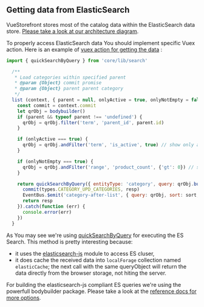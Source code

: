 ## Getting data from ElasticSearch

VueStorefront stores most of the catalog data within the ElasticSearch data store. [Please take a look at our architecture diagram](https://github.com/DivanteLtd/vue-storefront/blob/master/doc/media/Vue-storefront-architecture.png).

To properly access ElasticSearch data You should implement specific Vuex action. Here is an example of [vuex action for getting the data](https://github.com/DivanteLtd/vue-storefront/blob/c954b96f6633a201e10bed1d2e4c0def1aeb3071/core/store/modules/category.js#L38) :


```js
import { quickSearchByQuery } from 'core/lib/search'

  /**
   * Load categories within specified parent
   * @param {Object} commit promise
   * @param {Object} parent parent category
   */
  list (context, { parent = null, onlyActive = true, onlyNotEmpty = false, size = 4000, start = 0, sort = 'position:asc' }) {
    const commit = context.commit
    let qrObj = bodybuilder()
    if (parent && typeof parent !== 'undefined') {
      qrObj = qrObj.filter('term', 'parent_id', parent.id)
    }

    if (onlyActive === true) {
      qrObj = qrObj.andFilter('term', 'is_active', true) // show only active cateogires
    }

    if (onlyNotEmpty === true) {
      qrObj = qrObj.andFilter('range', 'product_count', {'gt': 0}) // show only active cateogires
    }

    return quickSearchByQuery({ entityType: 'category', query: qrObj.build(), sort: sort, size: size, start: start }).then(function (resp) {
      commit(types.CATEGORY_UPD_CATEGORIES, resp)
      EventBus.$emit('category-after-list', { query: qrObj, sort: sort, size: size, start: start, list: resp })
      return resp
    }).catch(function (err) {
      console.error(err)
    })
  }
```

As You may see we're using [quickSearchByQuery](https://github.com/DivanteLtd/vue-storefront/blob/c954b96f6633a201e10bed1d2e4c0def1aeb3071/core/lib/search.js#L60) for executing the ES Search. This method is pretty interesting because:
- it uses the [elasticsearch-js](https://www.elastic.co/guide/en/elasticsearch/client/javascript-api/current/index.html) module to access ES cluser,
- it does cache the received data into `localForage` collection named `elasticCache`; the next call with the same queryObject will return the data directly from the browser storage, not hiting the server.

For building the elasticsearch-js compliant ES queries we're using the powerfull bodybuilder package. Please take a look at the [reference docs for more options](https://github.com/danpaz/bodybuilder).

